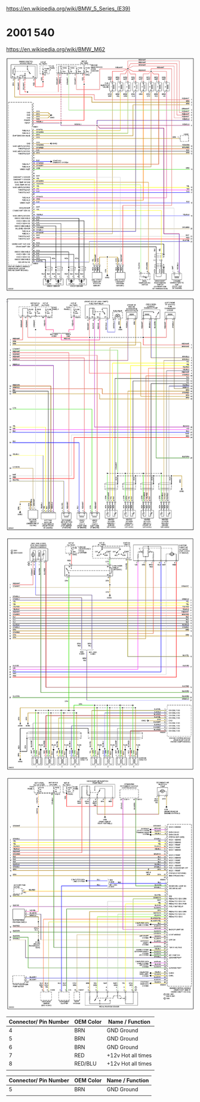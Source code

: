 

https://en.wikipedia.org/wiki/BMW_5_Series_(E39)

# 2001 540

https://en.wikipedia.org/wiki/BMW_M62

![x](oem_docs/Bmw/e39/2001_540_1.png)

![x](oem_docs/Bmw/e39/2001_540_2.png)

![x](oem_docs/Bmw/e39/2001_540_3.png)

![x](oem_docs/Bmw/e39/2001_540_4.png)

| Connector/ Pin Number | OEM Color | Name / Function | 
| --------------------- |------- |---------------- |
| 4 | BRN     | GND Ground |
| 5 | BRN     | GND Ground |
| 6 | BRN     | GND Ground |
| 7 | RED     | +12v Hot all times | 
| 8 | RED/BLU | +12v Hot all times | 
|   |         |           |
 



| Connector/ Pin Number | OEM Color | Name / Function | 
| --------------------- |------- |---------------- |
| 5 | BRN     | GND Ground          |
|   |         |           |
